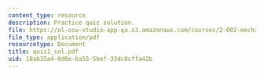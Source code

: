 ```yaml
---
content_type: resource
description: Practice quiz solution.
file: https://ol-ocw-studio-app-qa.s3.amazonaws.com/courses/2-002-mechanics-and-materials-ii-spring-2004/18ab35a40d0eba555bef33dc8cffa42b_quiz1_sol.pdf
file_type: application/pdf
resourcetype: Document
title: quiz1_sol.pdf
uid: 18ab35a4-0d0e-ba55-5bef-33dc8cffa42b
---
```

